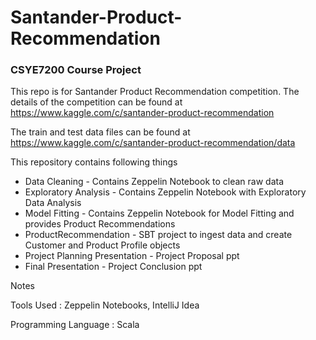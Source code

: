 # Santander-Product-Recommendation
### CSYE7200 Course Project

This repo is for Santander Product Recommendation competition.
The details of the competition can be found at https://www.kaggle.com/c/santander-product-recommendation

The train and test data files can be found at https://www.kaggle.com/c/santander-product-recommendation/data

This repository contains following things

* Data Cleaning - Contains Zeppelin Notebook to clean raw data
* Exploratory Analysis - Contains Zeppelin Notebook with Exploratory Data Analysis
* Model Fitting - Contains Zeppelin Notebook for Model Fitting and provides Product Recommendations
* ProductRecommendation - SBT project to ingest data and create Customer and Product Profile objects
* Project Planning Presentation - Project Proposal ppt
* Final Presentation - Project Conclusion ppt


Notes

Tools Used : Zeppelin Notebooks, IntelliJ Idea

Programming Language : Scala